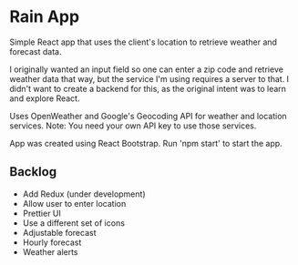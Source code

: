 # Rain App

Simple React app that uses the client's location to retrieve weather and forecast data.

I originally wanted an input field so one can enter a zip code and retrieve weather data that way, but the service I'm using requires a server to that. I didn't want to create a backend for this, as the original intent was to learn and explore React.

Uses OpenWeather and Google's Geocoding API for weather and location services.
Note: You need your own API key to use those services.

App was created using React Bootstrap. Run 'npm start' to start the app.

## Backlog
- Add Redux (under development)
- Allow user to enter location
- Prettier UI
- Use a different set of icons
- Adjustable forecast
- Hourly forecast
- Weather alerts